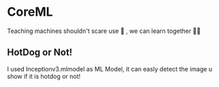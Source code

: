 # CoreML

Teaching machines shouldn't scare use 🐓 , we can learn together 💪🏼

## HotDog or Not!

I used Inceptionv3.mlmodel as ML Model, it can easly detect the image u show if it is hotdog or not!

